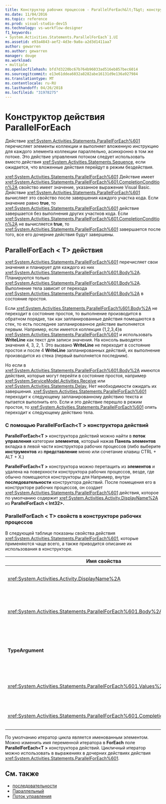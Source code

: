 ```yaml
---
title: Конструктор рабочих процессов - ParallelForEach&lt;T&gt; конструктора действий
ms.date: 11/04/2016
ms.topic: reference
ms.prod: visual-studio-dev15
ms.technology: vs-workflow-designer
f1_keywords:
- System.Activities.Statements.ParallelForEach`1.UI
ms.assetid: e93a4843-aef2-4d3e-9a0a-a2d3d1411aa7
author: gewarren
ms.author: gewarren
manager: douge
ms.workload:
- multiple
ms.openlocfilehash: bfd7d3220bc67b764b96033ad516eb857bec6014
ms.sourcegitcommit: e13e61ddea6032a8282abe16131d9e136a927984
ms.translationtype: MT
ms.contentlocale: ru-RU
ms.lasthandoff: 04/26/2018
ms.locfileid: "31978275"
---
```

# <a name="parallelforeach-activity-designer"></a>Конструктор действия ParallelForEach

Действие <xref:System.Activities.Statements.ParallelForEach%601> перечисляет элементы коллекции и выполняет вложенную инструкцию для каждого элемента коллекции параллельно, асинхронно в том же потоке. Это действие управления потоком следует использовать вместо действия <xref:System.Activities.Statements.Sequence>, если ожидается, что вложенные действия перейдут в режим бездействия.

<xref:System.Activities.Statements.ParallelForEach%601> Действие имеет <xref:System.Activities.Statements.ParallelForEach%601.CompletionCondition%2A> свойство имеет значение, указанное выражение Visual Basic. Действие <xref:System.Activities.Statements.ParallelForEach%601> вычисляет это свойство после завершения каждого участка кода. Если значение равно **true**, то <xref:System.Activities.Statements.ParallelForEach%601> действие завершается без выполнения других участков кода. Если <xref:System.Activities.Statements.ParallelForEach%601.CompletionCondition%2A> не вычисляется **true**, то <xref:System.Activities.Statements.ParallelForEach%601> завершается после того, все его дочерние действия будут завершены.

## <a name="the-parallelforeacht-activity"></a>ParallelForEach < T\> действия

<xref:System.Activities.Statements.ParallelForEach%601> перечисляет свои значения и планирует для каждого из них <xref:System.Activities.Statements.ParallelForEach%601.Body%2A>. Планируются только <xref:System.Activities.Statements.ParallelForEach%601.Body%2A>. Выполнение тела зависит от перехода <xref:System.Activities.Statements.ParallelForEach%601.Body%2A> в состояние простоя.

Если <xref:System.Activities.Statements.ParallelForEach%601.Body%2A> не переходит в состояние простоя, то выполнение производится в обратном порядке, так как запланированные действия помещаются в стек, то есть последнее запланированное действие выполняется первым. Например, если имеется коллекция {1,2,3,4}в <xref:System.Activities.Statements.ParallelForEach%601> и использовать **WriteLine** как текст для записи значения. На консоль выводятся значения 4, 3, 2, 1. Это вызвано **WriteLine** не переходит в состояние простоя и после 4 **WriteLine** запланированных действий, их выполнение производится из стека (первый выполняется последним).

Но если в <xref:System.Activities.Statements.ParallelForEach%601.Body%2A> имеются действия, которые могут перейти в состояние простоя, например <xref:System.ServiceModel.Activities.Receive> или <xref:System.Activities.Statements.Delay>, Нет необходимости ожидать их завершения. <xref:System.Activities.Statements.ParallelForEach%601> переходит к следующему запланированному действию текста и пытается выполнить его. Если и это действие перешло в режим простоя, то <xref:System.Activities.Statements.ParallelForEach%601> опять переходит к следующему действию тела.

### <a name="using-the-parallelforeacht-activity-designer"></a>С помощью ParallelForEach\<T > конструктора действий

**ParallelForEach\<T >** конструктора действий можно найти в **поток управления** категории **элементов**, который нажав  **Панель элементов** вкладка в левой части конструктора рабочих процессов (либо выберите **инструментов** из **представление** меню или сочетание клавиш CTRL + ALT + X.)

**ParallelForEach\<T >** конструктора можно перетащить из **элементов** и удалена на поверхности конструктора рабочих процессов, везде, где обычно помещаются конструкторы для Например, внутри **последовательности** конструктора действий. После помещения его в конструкторе рабочих процессов, он создает <xref:System.Activities.Statements.ParallelForEach%601> действия, которое по умолчанию содержит <xref:System.Activities.Activity.DisplayName%2A> из **ParallelForEach < Int32\>.**

### <a name="parallelforeacht-properties-in-the-workflow-designer"></a>ParallelForEach < T\> свойств в конструкторе рабочих процессов

В следующей таблице показаны свойства действия <xref:System.Activities.Statements.ParallelForEach%601>, которые применяются чаще всего, а также приводится описание их использования в конструкторе.

|Имя свойства|Обязательно|Использование|
|-------------------|--------------|-----------|
|<xref:System.Activities.Activity.DisplayName%2A>|False|Указывает понятное отображаемое имя действия конструктора в заголовке. Значение по умолчанию — **ParallelForEach\<Int32 >**. Значение можно дополнительно изменить в **свойства** сетки или напрямую в заголовке конструктора действий.|
|<xref:System.Activities.Statements.ParallelForEach%601.Body%2A>|False|Действие, выполняемое для каждого элемента в коллекции. Чтобы добавить <xref:System.Activities.Statements.ParallelForEach%601.Body%2A> действие, перетащите действие из панели элементов в **текст** поле на **ParallelForEach\<T >** конструктора действий с текстом подсказки «Перетащить действие сюда».|
|**TypeArgument**|Да|Тип элементов в <xref:System.Activities.Statements.ParallelForEach%601.Values%2A> коллекции, указанное в универсальном параметре *T*. По умолчанию **TypeArgument** равно **Int32**. Чтобы изменить тип T в **ParallelForEach < T\>**  конструктора действий, измените значение **TypeArgument** поле со списком в сетке свойств.|
|<xref:System.Activities.Statements.ParallelForEach%601.Values%2A>|Да|Коллекция элементов для итерации. Чтобы задать <xref:System.Activities.Statements.ParallelForEach%601.Values%2A>, введите выражение Visual Basic в **значения** поле на **ForEach < T\>**  конструктора действий, в поле с текстом подсказки «Введите выражение VB» или  **Значения** поле на **свойства** окна.|
|<xref:System.Activities.Statements.ParallelForEach%601.CompletionCondition%2A>||Оценивается после каждого выполнения итерации. Если результат оценки равен true, то запланированные ожидающие итерации отменяются. Если это свойство не задано, все запланированные инструкции выполняются до завершения.|

По умолчанию итератор цикла является именованным элементом. Можно изменить имя переменной итератора в **ForEach** поле **ParallelForEach\<T >** конструктора действий. Цикличный итератор можно использовать в выражениях в дочерних действиях действия <xref:System.Activities.Statements.ParallelForEach%601>.

## <a name="see-also"></a>См. также

- [последовательности](../workflow-designer/sequence-activity-designer.md)
- [Параллельный](../workflow-designer/parallel-activity-designer.md)
- [Поток управления](../workflow-designer/control-flow-activity-designers.md)